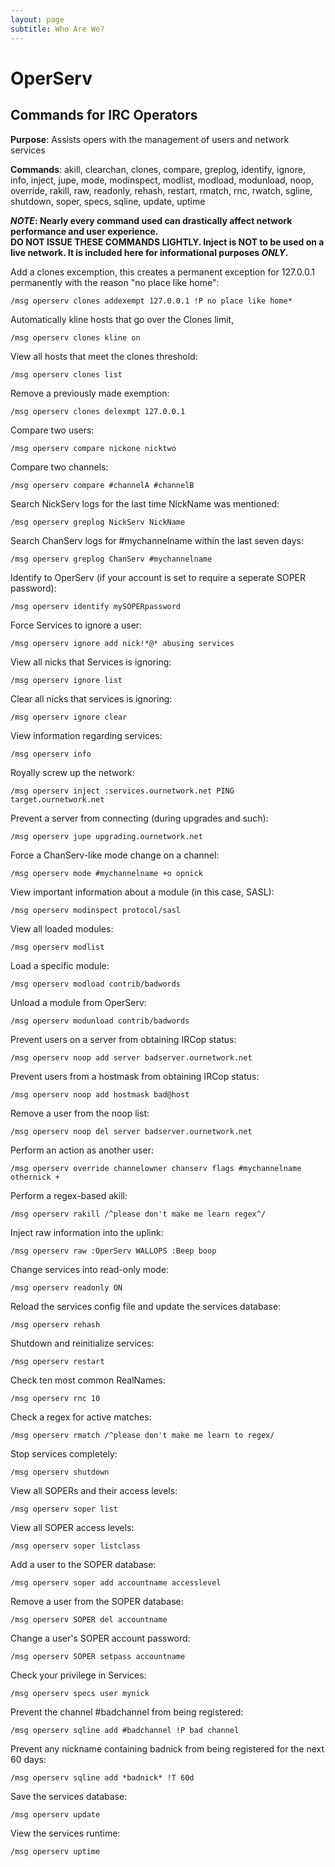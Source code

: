 ```yaml
---
layout: page
subtitle: Who Are We?
---
```


# OperServ

## Commands for IRC Operators

**Purpose**: Assists opers with the management of users and network services

**Commands**: akill, clearchan, clones, compare, greplog, identify, ignore,
info, inject, jupe, mode, modinspect, modlist, modload, modunload, noop,
override, rakill, raw, readonly, rehash, restart, rmatch, rnc, rwatch,
sgline, shutdown, soper, specs, sqline, update, uptime

<div class="warning">
<strong>
  <em>NOTE</em>: Nearly every command used can drastically affect network
  performance and user experience.
</strong>
</div>

<div class="warning">
<strong>DO NOT ISSUE THESE COMMANDS LIGHTLY.
Inject is NOT to be used on a live network.
It is included here for informational purposes <em>ONLY</em>.</strong>
</div>

Add a clones excemption, this creates a permanent exception for 127.0.0.1
permanently with the reason "no place like home":

    /msg operserv clones addexempt 127.0.0.1 !P no place like home*

Automatically kline hosts that go over the Clones limit,

    /msg operserv clones kline on

View all hosts that meet the clones threshold:

    /msg operserv clones list

Remove a previously made exemption:

    /msg operserv clones delexmpt 127.0.0.1

Compare two users:

    /msg operserv compare nickone nicktwo

Compare two channels:

    /msg operserv compare #channelA #channelB

Search NickServ logs for the last time NickName was mentioned:

    /msg operserv greplog NickServ NickName

Search ChanServ logs for #mychannelname within the last seven days:

    /msg operserv greplog ChanServ #mychannelname

Identify to OperServ (if your account is set to require a seperate
SOPER password):

    /msg operserv identify mySOPERpassword

Force Services to ignore a user:

    /msg operserv ignore add nick!*@* abusing services

View all nicks that Services is ignoring:

    /msg operserv ignore list

Clear all nicks that services is ignoring:

    /msg operserv ignore clear

View information regarding services:

    /msg operserv info

Royally screw up the network:

    /msg operserv inject :services.ournetwork.net PING target.ournetwork.net

Prevent a server from connecting (during upgrades and such):

    /msg operserv jupe upgrading.ournetwork.net

Force a ChanServ-like mode change on a channel:

    /msg operserv mode #mychannelname +o opnick

View important information about a module (in this case, SASL):

    /msg operserv modinspect protocol/sasl

View all loaded modules:

    /msg operserv modlist

Load a specific module:

    /msg operserv modload contrib/badwords

Unload a module from OperServ:

    /msg operserv modunload contrib/badwords

Prevent users on a server from obtaining IRCop status:

    /msg operserv noop add server badserver.ournetwork.net

Prevent users from a hostmask from obtaining IRCop status:

    /msg operserv noop add hostmask bad@host

Remove a user from the noop list:

    /msg operserv noop del server badserver.ournetwork.net

Perform an action as another user:

    /msg operserv override channelowner chanserv flags #mychannelname othernick +

Perform a regex-based akill:

    /msg operserv rakill /^please don't make me learn regex^/

Inject raw information into the uplink:

    /msg operserv raw :OperServ WALLOPS :Beep boop

Change services into read-only mode:

    /msg operserv readonly ON

Reload the services config file and update the services database:

    /msg operserv rehash


Shutdown and reinitialize services:

    /msg operserv restart


Check ten most common RealNames:

    /msg operserv rnc 10


Check a regex for active matches:

    /msg operserv rmatch /^please don't make me learn to regex/


Stop services completely:

    /msg operserv shutdown


View all SOPERs and their access levels:

    /msg operserv soper list


View all SOPER access levels:

    /msg operserv soper listclass


Add a user to the SOPER database:

    /msg operserv soper add accountname accesslevel


Remove a user from the SOPER database:

    /msg operserv SOPER del accountname


Change a user's SOPER account password:

    /msg operserv SOPER setpass accountname

Check your privilege in Services:

    /msg operserv specs user mynick

Prevent the channel #badchannel from being registered:

    /msg operserv sqline add #badchannel !P bad channel

Prevent any nickname containing badnick from being registered for the next 60 days:

    /msg operserv sqline add *badnick* !T 60d

Save the services database:

    /msg operserv update

View the services runtime:

    /msg operserv uptime
